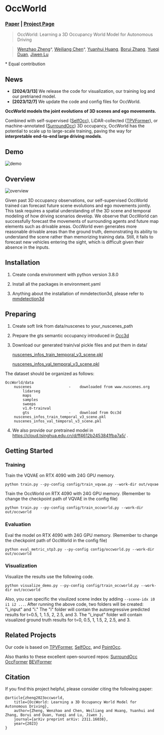 # OccWorld
### [Paper](https://arxiv.org/pdf/2311.16038) | [Project Page](https://wzzheng.net/OccWorld/) 

> OccWorld: Learning a 3D Occupancy World Model for Autonomous Driving

> [Wenzhao Zheng](https://wzzheng.net/)\*, [Weiliang Chen](https://github.com/chen-wl20)\*, [Yuanhui Huang](https://scholar.google.com/citations?hl=zh-CN&user=LKVgsk4AAAAJ), [Borui Zhang](https://boruizhang.site/), [Yueqi Duan](https://duanyueqi.github.io/), [Jiwen Lu](http://ivg.au.tsinghua.edu.cn/Jiwen_Lu/)

\* Equal contribution

## News
- **[2024/3/13]** We release the code for visualization, our training log and our pretrianed model.
- **[2023/12/7]** We update the code and config files for OccWorld. 

**OccWorld models the joint evolutions of 3D scenes and ego movements.**

Combined with self-supervised ([SelfOcc](https://github.com/huang-yh/SelfOcc)), LiDAR-collected ([TPVFormer](https://github.com/wzzheng/TPVFormer)), or machine-annotated ([SurroundOcc](https://github.com/weiyithu/SurroundOcc))  3D occupancy, OccWorld has the potential to scale up to large-scale training, paving the way for **interpretable end-to-end large driving models**.

## Demo

![demo](./assets/demo.gif)

## Overview

![overview](./assets/overview.png)

Given past 3D occupancy observations, our self-supervised OccWorld trained can forecast future scene evolutions and ego movements jointly. This task requires a spatial understanding of the 3D scene and temporal modeling of how driving scenarios develop. We observe that OccWorld can successfully forecast the movements of surrounding agents and future map elements such as drivable areas. OccWorld even generates more reasonable drivable areas than the ground truth, demonstrating its ability to understand the scene rather than memorizing training data. Still, it fails to forecast new vehicles entering the sight, which is difficult given their absence in the inputs. 


## Installation
1. Create conda environment with python version 3.8.0

2. Install all the packages in environment.yaml

3. Anything about the installation of mmdetection3d, please refer to [mmdetection3d](https://mmdetection3d.readthedocs.io/en/latest/getting_started.html#installation)

## Preparing
1. Create soft link from data/nuscenes to your_nuscenes_path

2. Prepare the gts semantic occupancy introduced in [Occ3d](https://github.com/Tsinghua-MARS-Lab/Occ3D)

3. Download our generated train/val pickle files and put them in data/

    [nuscenes_infos_train_temporal_v3_scene.pkl](https://cloud.tsinghua.edu.cn/d/9e231ed16e4a4caca3bd/)

    [nuscenes_infos_val_temporal_v3_scene.pkl](https://cloud.tsinghua.edu.cn/d/9e231ed16e4a4caca3bd/)

  The dataset should be organized as follows:

```
OccWorld/data
    nuscenes                 -    downloaded from www.nuscenes.org
        lidarseg
        maps
        samples
        sweeps
        v1.0-trainval
        gts                  -    download from Occ3d
    nuscenes_infos_train_temporal_v3_scene.pkl
    nuscenes_infos_val_temporal_v3_scene.pkl
```
4. We also provide our pretrained model in https://cloud.tsinghua.edu.cn/d/ff4612b2453841fba7a5/ .

## Getting Started

### Training
Train the VQVAE on RTX 4090 with 24G GPU memory.
```
python train.py --py-config config/train_vqvae.py --work-dir out/vqvae
```
Train the OccWorld on RTX 4090 with 24G GPU memory. (Remember to change the checkpoint path of VQVAE in the config file)
```
python train.py --py-config config/train_occworld.py --work-dir out/occworld
```
### Evaluation
Eval the model on RTX 4090 with 24G GPU memory. (Remember to change the checkpoint path of OccWorld in the config file)
```
python eval_metric_stp3.py --py-config config/occworld.py --work-dir out/occworld
```
### Visualization
Visualize the results use the following code.
```
python visualize_demo.py --py-config config/train_occworld.py --work-dir out/occworld
```
Also, you can specific the visulized scene index by adding ```--scene-idx i0 i1 i2 ...```. After running the above code, two folders will 
be created: "i_input" and "i." The "i" folder will contain the autoregressive predicted results 
for t=0.5, 1, 1.5, 2, 2.5, and 3. The "i_input" folder will contain visualized ground truth results for t=0, 0.5, 1, 1.5, 2, 2.5, and 3.

## Related Projects

Our code is based on [TPVFormer](https://github.com/wzzheng/TPVFormer), [SelfOcc](https://github.com/huang-yh/SelfOcc), and [PointOcc](https://github.com/wzzheng/PointOcc). 

Also thanks to these excellent open-sourced repos:
[SurroundOcc](https://github.com/weiyithu/SurroundOcc) 
[OccFormer](https://github.com/zhangyp15/OccFormer)
[BEVFormer](https://github.com/fundamentalvision/BEVFormer)

## Citation

If you find this project helpful, please consider citing the following paper:
```
@article{zheng2023occworld,
    title={OccWorld: Learning a 3D Occupancy World Model for Autonomous Driving},
    author={Zheng, Wenzhao and Chen, Weiliang and Huang, Yuanhui and Zhang, Borui and Duan, Yueqi and Lu, Jiwen },
    journal={arXiv preprint arXiv: 2311.16038},
    year={2023}
}
```
